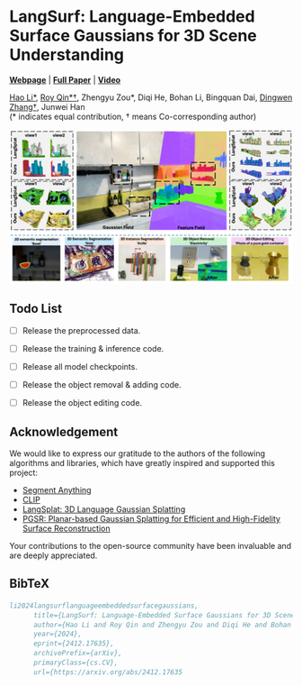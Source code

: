 # LangSurf: Language-Embedded Surface Gaussians for 3D Scene Understanding
[**Webpage**](https://langsurf.github.io/) | [**Full Paper**](https://arxiv.org/pdf/2312.16084.pdf) | [**Video**](https://www.youtube.com/watch?v=XMlyjsei-Es)<br>

[Hao Li*](https://lifuguan.github.io/), [Roy Qin*†](https://minghanqin.github.io/), Zhengyu Zou*, Diqi He, Bohan Li, Bingquan Dai, [Dingwen Zhang†](https://vision-intelligence.com.cn), Junwei Han<br>(\* indicates equal contribution, † means Co-corresponding author)<br>

![Teaser image](assets/teaser.png)

## Todo List
- [ ] Release the preprocessed data.
- [ ] Release the training & inference code.
- [ ] Release all model checkpoints.
- [ ] Release the object removal & adding code.
- [ ] Release the object editing code.



## Acknowledgement
We would like to express our gratitude to the authors of the following algorithms and libraries, which have greatly inspired and supported this project:

- [Segment Anything](https://github.com/facebookresearch/segment-anything)
- [CLIP](https://arxiv.org/abs/2103.00020)
- [LangSplat: 3D Language Gaussian Splatting](https://github.com/minghanqin/LangSplat)
- [PGSR: Planar-based Gaussian Splatting for Efficient and High-Fidelity Surface Reconstruction](https://github.com/zju3dv/PGSR)


Your contributions to the open-source community have been invaluable and are deeply appreciated.

## BibTeX

```bibtex
li2024langsurflanguageembeddedsurfacegaussians,
      title={LangSurf: Language-Embedded Surface Gaussians for 3D Scene Understanding}, 
      author={Hao Li and Roy Qin and Zhengyu Zou and Diqi He and Bohan Li and Bingquan Dai and Dingewn Zhang and Junwei Han},
      year={2024},
      eprint={2412.17635},
      archivePrefix={arXiv},
      primaryClass={cs.CV},
      url={https://arxiv.org/abs/2412.17635
```
